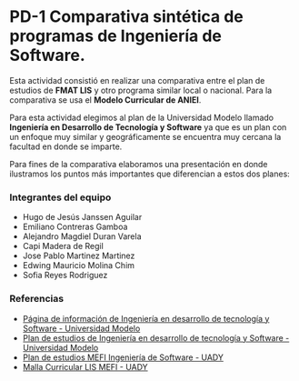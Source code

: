 # PD-1 Comparativa sintética de programas de Ingeniería de Software.

Esta actividad consistió en realizar una comparativa entre el plan de estudios de **FMAT LIS** y otro programa similar local o nacional. Para la comparativa se usa el **Modelo Curricular de ANIEI**.

Para esta actividad elegimos al plan de la Universidad Modelo llamado **Ingeniería en Desarrollo de Tecnología y Software** ya que es un plan con un enfoque muy similar y geográficamente se encuentra muy cercana la facultad en donde se imparte.

Para fines de la comparativa elaboramos una presentación en donde ilustramos los puntos más importantes que diferencian a estos dos planes: 

### Integrantes del equipo
 - Hugo de Jesús Janssen Aguilar
 - Emiliano Contreras Gamboa
 - Alejandro Magdiel Duran Varela
 - Capi Madera de Regil
 - Jose Pablo Martinez Martinez
 - Edwing Mauricio Molina Chim
 - Sofia Reyes Rodriguez

### Referencias
- [Página de información de Ingeniería en desarrollo de tecnología y Software - Universidad Modelo](No%20title.%20%28s/f%29.%20Edu.mx.%20Recuperado%20el%2017%20de%20septiembre%20de%202023,%20de%20https://www.unimodelo.edu.mx/merida/licenciaturas/ingenieria-desarrollo-tecnologia-software-merida)
- [Plan de estudios de Ingeniería en desarrollo de tecnología y Software - Universidad Modelo](https://drive.google.com/file/d/1ozm2bHykRS3EXDm9OI575Q0Fit62p_UH/view)
- [Plan de estudios MEFI Ingeniería de Software - UADY](https://www.matematicas.uady.mx/files/documents/programas/lis/LIS_Aprobado_12-ago-2016.pdf)
- [Malla Curricular LIS MEFI - UADY](https://www.matematicas.uady.mx/files/documents/programas/lis/Malla-CurricularLIS-MEFI.pdf)